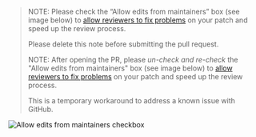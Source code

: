 > NOTE: Please check the “Allow edits from maintainers” box (see image below) to
> [allow reviewers to fix problems](https://help.github.com/articles/allowing-changes-to-a-pull-request-branch-created-from-a-fork/) on your patch and speed up the review process.
>
> Please delete this note before submitting the pull request.
>
> NOTE: After opening the PR, please *un-check and re-check* the "Allow edits from maintainers" box (see image below) to [allow reviewers to fix problems](https://help.github.com/articles/allowing-changes-to-a-pull-request-branch-created-from-a-fork/) on your patch and speed up the review process.
>
> This is a temporary workaround to address a known issue with GitHub.

![Allow edits from maintainers checkbox](https://help.github.com/assets/images/help/pull_requests/allow-maintainers-to-make-edits-sidebar-checkbox.png)
